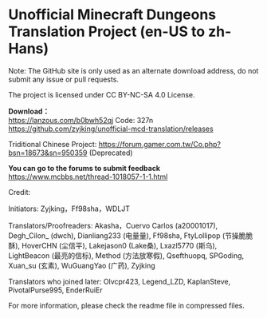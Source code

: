 # Unofficial Minecraft Dungeons Translation Project (en-US to zh-Hans)

Note: The GitHub site is only used as an alternate download address, do not submit any issue or pull requests.  

The project is licensed under CC BY-NC-SA 4.0 License.  

**Download：**  
https://lanzous.com/b0bwh52qj  Code: 327n  
https://github.com/zyjking/unofficial-mcd-translation/releases  

Triditional Chinese Project: https://forum.gamer.com.tw/Co.php?bsn=18673&sn=950359 (Deprecated)  

**You can go to the forums to submit feedback**  
https://www.mcbbs.net/thread-1018057-1-1.html  


Credit:  

Initiators: Zyjking，Ff98sha，WDLJT  

Translators/Proofreaders: Akasha，Cuervo Carlos (a20001017), Degh_Cilon_ (dwch), Dianliang233 (电量量), Ff98sha, FtyLollipop (节操脆脆酥), HoverCHN (尘信平), Lakejason0 (Lake桑), Lxazl5770 (斯乌), LightBeacon (最亮的信标), Method (方法放寒假), Qsefthuopq, SPGoding, Xuan_su (玄素), WuGuangYao (广药), Zyjking  

Translators who joined later: Olvcpr423, Legend_LZD, KaplanSteve, PivotalPurse995, EnderRuiEr  

For more information, please check the readme file in compressed files.  
